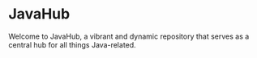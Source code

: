 # JavaHub
Welcome to JavaHub, a vibrant and dynamic repository that serves as a central hub for all things Java-related.
